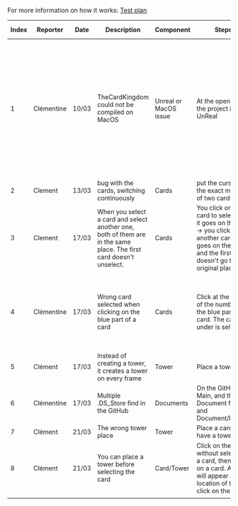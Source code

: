 For more information on how it works: [Test plan](https://github.com/algosup/2022-2023-project-4-game-design-Team-6/blob/Documents/Documents/TestPlan.md)

|Index|Reporter|Date|Description|Component|Steps|Assignee|Severity|Additional content|Status|Solution|
|-|-|-|-|-|-|-|-|-|-|-|
|1|Clémentine|10/03|TheCardKingdom could not be compiled on MacOS|Unreal or MacOS issue|At the opening of the project in UnReal|Clément|Medium|<img src="img/1miss.png" style="height:100px"><img src="img/1log.png" style="height:100px"><img src="img/1error.png" style="height:100px">|Cancel|Change the game compatibility to be just with windows|
|2|Clement|13/03|bug with the cards, switching continuously|Cards|put the cursor in the exact middle of two cards|Clement|Medium|-|Closed|Change the method of picking card|
|3|Clement|17/03|When you select a card and select another one, both of them are in the same place. The first card doesn't unselect.|Cards|You click on a card to select it -> it goes on the left -> you click on another card -> it goes on the left, and the first one doesn't go to the original place|Clément|Medium|-|Closed||
|4|Clémentine|17/03|Wrong card selected when clicking on the blue part of a card|Cards|Click at the right of the number on the blue part of a card. The card under is selected|Clément|None|-|Closed|Was the result of the previous method of choosing a card. The hitbox of the cards has been deleted.|
|5|Clément|17/03|Instead of creating a tower, it creates a tower on every frame|Tower|Place a tower|Clément|Major|-|Closed||
|6|Clémentine|17/03|Multiple .DS_Store find in the GitHub|Documents|On the GitHub Main, and the Document file, and Document/Images|Victor|None|<img src="img/6main.png" style="weight:100px"><img src="img/6doc.png" style="weight:100px"><img src="img/6img.png" style="weight:100px">|Closed|Victor delete the files and update the gitignore file.|
|7|Clément|21/03|The wrong tower place|Tower|Place a card to have a tower|Clément|Major|-|Closed||
|8|Clément|21/03|You can place a tower before selecting the card|Card/Tower|Click on the grid without selecting a card, then click on a card. A tower will appear at the location of the click on the grid|Clément|Medium|-|In progress||
||||||||||||

